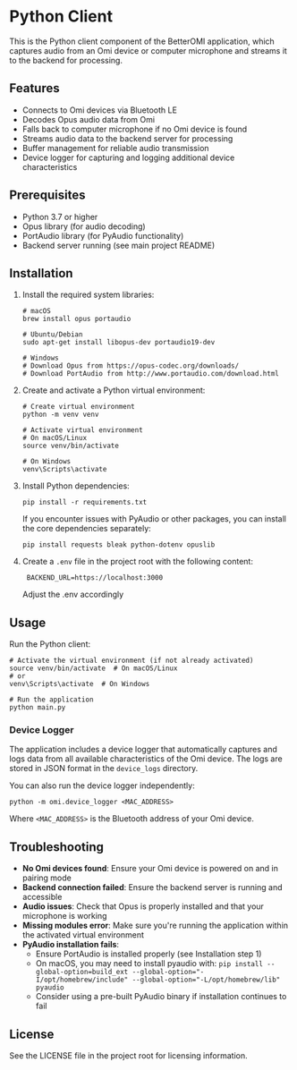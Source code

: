 # Python Client

This is the Python client component of the BetterOMI application, which captures audio from an Omi device or computer microphone and streams it to the backend for processing.

## Features

- Connects to Omi devices via Bluetooth LE
- Decodes Opus audio data from Omi
- Falls back to computer microphone if no Omi device is found
- Streams audio data to the backend server for processing
- Buffer management for reliable audio transmission
- Device logger for capturing and logging additional device characteristics

## Prerequisites

- Python 3.7 or higher
- Opus library (for audio decoding)
- PortAudio library (for PyAudio functionality)
- Backend server running (see main project README)

## Installation

1. Install the required system libraries:

   ```
   # macOS
   brew install opus portaudio

   # Ubuntu/Debian
   sudo apt-get install libopus-dev portaudio19-dev

   # Windows
   # Download Opus from https://opus-codec.org/downloads/
   # Download PortAudio from http://www.portaudio.com/download.html
   ```

2. Create and activate a Python virtual environment:

   ```
   # Create virtual environment
   python -m venv venv

   # Activate virtual environment
   # On macOS/Linux
   source venv/bin/activate

   # On Windows
   venv\Scripts\activate
   ```

3. Install Python dependencies:

   ```
   pip install -r requirements.txt
   ```

   If you encounter issues with PyAudio or other packages, you can install the core dependencies separately:

   ```
   pip install requests bleak python-dotenv opuslib
   ```

4. Create a `.env` file in the project root with the following content:
   ```
    BACKEND_URL=https://localhost:3000
   ```
   Adjust the .env accordingly

## Usage

Run the Python client:

```
# Activate the virtual environment (if not already activated)
source venv/bin/activate  # On macOS/Linux
# or
venv\Scripts\activate  # On Windows

# Run the application
python main.py
```

### Device Logger

The application includes a device logger that automatically captures and logs data from all available characteristics of the Omi device. The logs are stored in JSON format in the `device_logs` directory.

You can also run the device logger independently:

```
python -m omi.device_logger <MAC_ADDRESS>
```

Where `<MAC_ADDRESS>` is the Bluetooth address of your Omi device.

## Troubleshooting

- **No Omi devices found**: Ensure your Omi device is powered on and in pairing mode
- **Backend connection failed**: Ensure the backend server is running and accessible
- **Audio issues**: Check that Opus is properly installed and that your microphone is working
- **Missing modules error**: Make sure you're running the application within the activated virtual environment
- **PyAudio installation fails**:
  - Ensure PortAudio is installed properly (see Installation step 1)
  - On macOS, you may need to install pyaudio with: `pip install --global-option=build_ext --global-option="-I/opt/homebrew/include" --global-option="-L/opt/homebrew/lib" pyaudio`
  - Consider using a pre-built PyAudio binary if installation continues to fail

## License

See the LICENSE file in the project root for licensing information.
